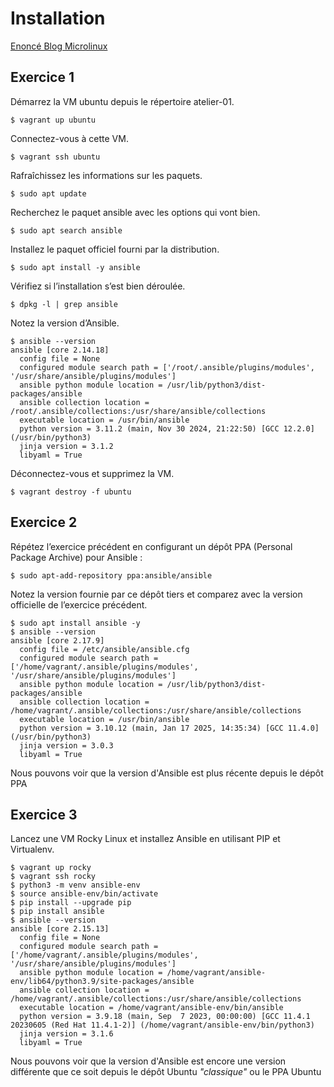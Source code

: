 # Installation
[Enoncé Blog Microlinux](https://blog.microlinux.fr/formation-ansible-03-installation/)

## Exercice 1
Démarrez la VM ubuntu depuis le répertoire atelier-01.
```console
$ vagrant up ubuntu
```
Connectez-vous à cette VM.
```console
$ vagrant ssh ubuntu
```
Rafraîchissez les informations sur les paquets.
```console
$ sudo apt update
```
Recherchez le paquet ansible avec les options qui vont bien.
```console
$ sudo apt search ansible
```
Installez le paquet officiel fourni par la distribution.
```console
$ sudo apt install -y ansible
```
Vérifiez si l’installation s’est bien déroulée.
```console
$ dpkg -l | grep ansible
```
Notez la version d’Ansible.
```console
$ ansible --version
ansible [core 2.14.18]
  config file = None
  configured module search path = ['/root/.ansible/plugins/modules', '/usr/share/ansible/plugins/modules']
  ansible python module location = /usr/lib/python3/dist-packages/ansible
  ansible collection location = /root/.ansible/collections:/usr/share/ansible/collections
  executable location = /usr/bin/ansible
  python version = 3.11.2 (main, Nov 30 2024, 21:22:50) [GCC 12.2.0] (/usr/bin/python3)
  jinja version = 3.1.2
  libyaml = True
```
Déconnectez-vous et supprimez la VM.
```console
$ vagrant destroy -f ubuntu
```

## Exercice 2

Répétez l’exercice précédent en configurant un dépôt PPA (Personal Package Archive) pour Ansible :
```console
$ sudo apt-add-repository ppa:ansible/ansible
```
Notez la version fournie par ce dépôt tiers et comparez avec la version officielle de l’exercice précédent.
```console
$ sudo apt install ansible -y
$ ansible --version
ansible [core 2.17.9]
  config file = /etc/ansible/ansible.cfg
  configured module search path = ['/home/vagrant/.ansible/plugins/modules', '/usr/share/ansible/plugins/modules']
  ansible python module location = /usr/lib/python3/dist-packages/ansible
  ansible collection location = /home/vagrant/.ansible/collections:/usr/share/ansible/collections
  executable location = /usr/bin/ansible
  python version = 3.10.12 (main, Jan 17 2025, 14:35:34) [GCC 11.4.0] (/usr/bin/python3)
  jinja version = 3.0.3
  libyaml = True
```
Nous pouvons voir que la version d'Ansible est plus récente depuis le dépôt PPA

## Exercice 3
Lancez une VM Rocky Linux et installez Ansible en utilisant PIP et Virtualenv.
```console
$ vagrant up rocky
$ vagrant ssh rocky 
$ python3 -m venv ansible-env
$ source ansible-env/bin/activate
$ pip install --upgrade pip
$ pip install ansible
$ ansible --version
ansible [core 2.15.13]
  config file = None
  configured module search path = ['/home/vagrant/.ansible/plugins/modules', '/usr/share/ansible/plugins/modules']
  ansible python module location = /home/vagrant/ansible-env/lib64/python3.9/site-packages/ansible
  ansible collection location = /home/vagrant/.ansible/collections:/usr/share/ansible/collections
  executable location = /home/vagrant/ansible-env/bin/ansible
  python version = 3.9.18 (main, Sep  7 2023, 00:00:00) [GCC 11.4.1 20230605 (Red Hat 11.4.1-2)] (/home/vagrant/ansible-env/bin/python3)
  jinja version = 3.1.6
  libyaml = True
```
Nous pouvons voir que la version d'Ansible est encore une version différente que ce soit depuis le dépôt Ubuntu _"classique"_ ou le PPA Ubuntu 

